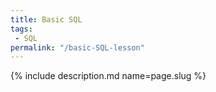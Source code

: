 ```yaml
---
title: Basic SQL
tags:
 - SQL
permalink: "/basic-SQL-lesson"
---
```

{% include description.md name=page.slug %}
